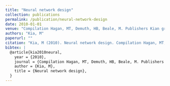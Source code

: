 ```yaml
---
title: "Neural network design"
collection: publications
permalink: /publication/neural-network-design
date: 2010-01-01
venue: "Compilation Hagan, MT, Demuth, HB, Beale, M. Publishers Kian green computer"
authors: "Kia, M"
paperurl: ""
citation: "Kia, M (2010). Neural network design. Compilation Hagan, MT, Demuth, HB, Beale, M. Publishers Kian green computer."
bibtex: |
  @article{kia2010neural,
    year = {2010},
    journal = {Compilation Hagan, MT, Demuth, HB, Beale, M. Publishers Kian green computer},
    author = {Kia, M},
    title = {Neural network design},
  }
---
```

